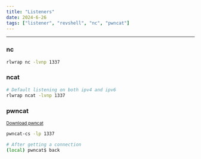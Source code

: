 ```yaml
---
title: "Listeners"
date: 2024-6-26
tags: ["listener", "revshell", "nc", "pwncat"]
---
```


---
### nc

```bash
rlwrap nc -lvnp 1337
```

### ncat 

```bash
# Default listening on both ipv4 and ipv6
rlwrap ncat -lvnp 1337
```

### pwncat

<small>[Download pwncat](https://github.com/calebstewart/pwncat)</small>

```bash
pwncat-cs -lp 1337
```

```bash
# After getting a connection
(local) pwncat$ back
```

<br>
